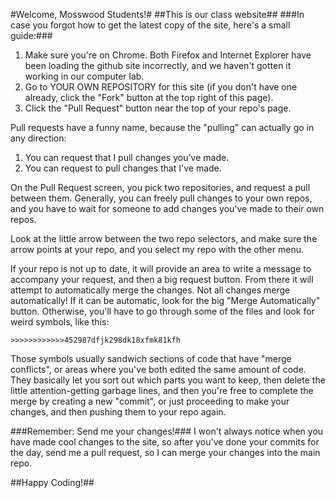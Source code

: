 #Welcome, Mosswood Students!#
##This is our class website##
###In case you forgot how to get the latest copy of the site, here's a small guide:###
1. Make sure you're on Chrome.  Both Firefox and Internet Explorer have been loading the github site incorrectly, and we haven't gotten it working in our computer lab.
2. Go to YOUR OWN REPOSITORY for this site (if you don't have one already, click the "Fork" button at the top right of this page).
3. Click the "Pull Request" button near the top of your repo's page.

Pull requests have a funny name, because the "pulling" can actually go in any direction:

1. You can request that I pull changes you've made.
2. You can request to pull changes that I've made.

On the Pull Request screen, you pick two repositories, and request a pull between them.  Generally, you can freely pull changes to your own repos, and you have to wait for someone to add changes you've made to their own repos.

Look at the little arrow between the two repo selectors, and make sure the arrow points at your repo, and you select my repo with the other menu.

If your repo is not up to date, it will provide an area to write a message to accompany your request, and then a big request button.  From there it will attempt to automatically merge the changes.  Not all changes merge automatically!  If it can be automatic, look for the big "Merge Automatically" button.  Otherwise, you'll have to go through some of the files and look for weird symbols, like this:

	>>>>>>>>>>>>452987dfjk298dk18xfmk81kfh

Those symbols usually sandwich sections of code that have "merge conflicts", or areas where you've both edited the same amount of code.  They basically let you sort out which parts you want to keep, then delete the little attention-getting garbage lines, and then you're free to complete the merge by creating a new "commit", or just proceeding to make your changes, and then pushing them to your repo again.

###Remember:  Send me your changes!###
I won't always notice when you have made cool changes to the site, so after you've done your commits for the day, send me a pull request, so I can merge your changes into the main repo.

##Happy Coding!##